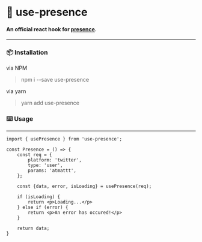 # 🌙 use-presence
#### An official react hook for [presence](https://presence.im).

---

### 📦 Installation

via NPM
> npm i --save use-presence

via yarn 
> yarn add use-presence

### ⌨️ Usage

----

```tsx
import { usePresence } from 'use-presence';

const Presence = () => {
	const req = {
		platform: 'twitter',
		type: 'user',
		params: 'atmattt',
	};
	
	const {data, error, isLoading} = usePresence(req);

	if (isLoading) {
		return <p>Loading...</p>
	} else if (error) {
		return <p>An error has occured!</p>
	}
	
	return data;
}
```

